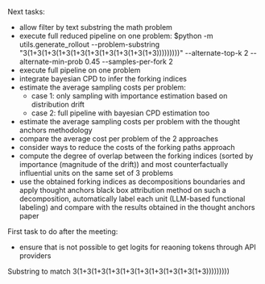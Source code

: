 
Next tasks:

- allow filter by text substring the math problem
- execute full reduced pipeline on one problem:
    $python -m utils.generate_rollout --problem-substring "3(1+3(1+3(1+3(1+3(1+3(1+3(1+3(1+3(1+3)))))))))" --alternate-top-k 2 --alternate-min-prob 0.45 --samples-per-fork 2
- execute full pipeline on one problem
- integrate bayesian CPD to infer the forking indices
- estimate the average sampling costs per problem:
    - case 1: only sampling with importance estimation based on distribution drift
    - case 2: full pipeline with bayesian CPD estimation too
- estimate the average sampling costs per problem with the thought anchors methodology
- compare the average cost per problem of the 2 approaches
- consider ways to reduce the costs of the forking paths approach
- compute the degree of overlap between the forking indices (sorted by importance (magnitude of the drift)) and most counterfactually influential units on the same set of 3 problems
- use the obtained forking indices as decompositions boundaries and apply thought anchors black box attribution method on such a decomposition, automatically label each unit (LLM-based functional labeling) and compare with the results obtained in the thought anchors paper


First task to do after the meeting:
- ensure that is not possible to get logits for reaoning tokens through API providers


Substring to match
3(1+3(1+3(1+3(1+3(1+3(1+3(1+3(1+3(1+3)))))))))

